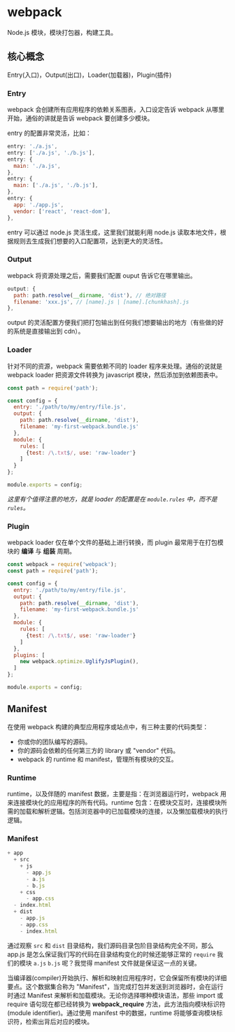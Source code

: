 # webpack

Node.js 模块，模块打包器，构建工具。

## 核心概念

Entry(入口)，Output(出口)，Loader(加载器)，Plugin(插件)

### Entry

webpack 会创建所有应用程序的依赖关系图表，入口设定告诉 webpack 从哪里开始，通俗的讲就是告诉 webpack 要创建多少模块。

entry 的配置非常灵活，比如：

```js
entry: './a.js',
entry: ['./a.js', './b.js'],
entry: {
  main: './a.js',
},
entry: {
  main: ['./a.js', './b.js'],
},
entry: {
  app: './app.js',
  vendor: ['react', 'react-dom'],
},
```

entry 可以通过 node.js 灵活生成，这里我们就能利用 node.js 读取本地文件，根据规则去生成我们想要的入口配置项，达到更大的灵活性。

### Output

webpack 将资源处理之后，需要我们配置 ouput 告诉它在哪里输出。

```js
output: {
  path: path.resolve(__dirname, 'dist'), // 绝对路径
  filename: 'xxx.js', // [name].js | [name].[chunkhash].js
},
```

output 的灵活配置方便我们把打包输出到任何我们想要输出的地方（有些做的好的系统是直接输出到 cdn）。

### Loader

针对不同的资源，webpack 需要依赖不同的 loader 程序来处理。通俗的说就是 webpack loader 把资源文件转换为 javascript 模块，然后添加到依赖图表中。

```js
const path = require('path');

const config = {
  entry: './path/to/my/entry/file.js',
  output: {
    path: path.resolve(__dirname, 'dist'),
    filename: 'my-first-webpack.bundle.js'
  },
  module: {
    rules: [
      {test: /\.txt$/, use: 'raw-loader'}
    ]
  }
};

module.exports = config;
```

*这里有个值得注意的地方，就是 loader 的配置是在 `module.rules` 中，而不是 `rules`。*

### Plugin

webpack loader 仅在单个文件的基础上进行转换，而 plugin 最常用于在打包模块的 **编译** 与 **组装** 周期。

```js
const webpack = require('webpack');
const path = require('path');

const config = {
  entry: './path/to/my/entry/file.js',
  output: {
    path: path.resolve(__dirname, 'dist'),
    filename: 'my-first-webpack.bundle.js'
  },
  module: {
    rules: [
      {test: /\.txt$/, use: 'raw-loader'}
    ]
  },
  plugins: [
    new webpack.optimize.UglifyJsPlugin(),
  ]
};

module.exports = config;
```

## Manifest

在使用 webpack 构建的典型应用程序或站点中，有三种主要的代码类型：

* 你或你的团队编写的源码。
* 你的源码会依赖的任何第三方的 library 或 "vendor" 代码。
* webpack 的 runtime 和 manifest，管理所有模块的交互。

### Runtime

runtime，以及伴随的 manifest 数据，主要是指：在浏览器运行时，webpack 用来连接模块化的应用程序的所有代码。runtime 包含：在模块交互时，连接模块所需的加载和解析逻辑。包括浏览器中的已加载模块的连接，以及懒加载模块的执行逻辑。

### Manifest

```js
+ app
  + src
    + js
      - app.js
      - a.js
      - b.js
    + css
      - app.css
  - index.html
  + dist
    - app.js
    - app.css
    - index.html
```

通过观察 `src` 和 `dist` 目录结构，我们源码目录包阶目录结构完全不同，那么 app.js 是怎么保证我们写的代码在目录结构变化的时候还能够正常的 `require` 我们的模块 `a.js` `b.js` 呢？我觉得 manifest 文件就是保证这一点的关键。

当编译器(compiler)开始执行、解析和映射应用程序时，它会保留所有模块的详细要点。这个数据集合称为 "Manifest"，当完成打包并发送到浏览器时，会在运行时通过 Manifest 来解析和加载模块。无论你选择哪种模块语法，那些 import 或 require 语句现在都已经转换为 __webpack_require__ 方法，此方法指向模块标识符(module identifier)。通过使用 manifest 中的数据，runtime 将能够查询模块标识符，检索出背后对应的模块。
